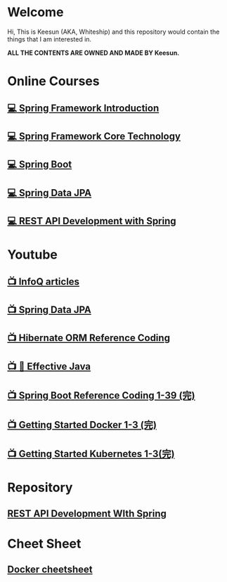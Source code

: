 # Welcome
Hi, This is Keesun (AKA, Whiteship) and this repository would contain the things that I am interested in.
**ALL THE CONTENTS ARE OWNED AND MADE BY Keesun.**

# Online Courses
## [:computer: Spring Framework Introduction](https://www.inflearn.com/course/spring/)
## [:computer: Spring Framework Core Technology](https://www.inflearn.com/course/spring-framework_core/)
## [:computer: Spring Boot](https://www.inflearn.com/course/%EC%8A%A4%ED%94%84%EB%A7%81%EB%B6%80%ED%8A%B8/)
## [:computer: Spring Data JPA](https://www.inflearn.com/course/%EC%8A%A4%ED%94%84%EB%A7%81-%EB%8D%B0%EC%9D%B4%ED%84%B0-jpa/)
## [:computer: REST API Development with Spring](https://www.inflearn.com/course/spring_rest-api/)

# Youtube
## [:tv: InfoQ articles](infoq.md)
## [:tv: Spring Data JPA](spring-data-jpa-reference-coding.md)
## [:tv: Hibernate ORM Reference Coding](hibernate-orm-reference-coding.md)
## [:tv: :book: Effective Java](https://github.com/keesun/study/tree/master/effective-java)
## [:tv: Spring Boot Reference Coding 1-39 (完)](spring-boot-reference-coding.md)
## [:tv: Getting Started Docker 1-3 (完)](doker-getting-started.md)
## [:tv: Getting Started Kubernetes 1-3(完)](kubernetes-getting-started.md)

# Repository
## [REST API Development WIth Spring](https://github.com/keesun/study/tree/master/rest-api-with-spring)

# Cheet Sheet
## [Docker cheetsheet](docker-cmds.md)

